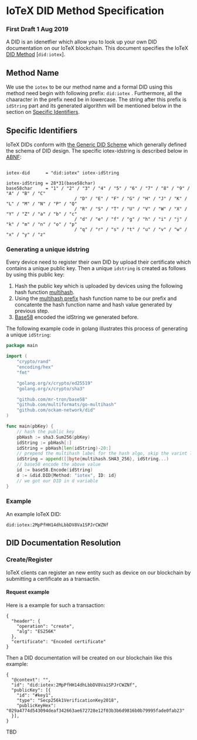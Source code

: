 # IoTeX DID Method Specification
### First Draft 1 Aug 2019

A DID is an idenetfier which allow you to look up your own DID documentation on our IoTeX blockchain. This document specifies the IoTeX
[DID Method](https://w3c-ccg.github.io/did-spec/#specific-did-method-schemes) [`did:iotex`].

## Method Name

We use the `iotex` to be our method name and a formal DID using this method need begin with following prefix: `did:iotex` . Furthermore, all the chaaracter in the prefix need be in lowercase. The string after this prefix is `idString` part and its generated algorithm will be mentioned below in the section on [Specific Identifiers](#specific_identifiers).

## Specific Identifiers

IoTeX DIDs conform with [the Generic DID Scheme](https://w3c-ccg.github.io/did-spec/#the-generic-did-scheme) which generally defined the schema of DID design. The specific iotex-idstring is described below in [ABNF](https://tools.ietf.org/html/rfc5234):

```

iotex-did 	   = "did:iotex" iotex-idString

iotex-idString = 28*31(base58char)
base58char     = "1" / "2" / "3" / "4" / "5" / "6" / "7" / "8" / "9" / "A" / "B" / "C"
                          / "D" / "E" / "F" / "G" / "H" / "J" / "K" / "L" / "M" / "N" / "P" / "Q"
                          / "R" / "S" / "T" / "U" / "V" / "W" / "X" / "Y" / "Z" / "a" / "b" / "c"
                          / "d" / "e" / "f" / "g" / "h" / "i" / "j" / "k" / "m" / "n" / "o" / "p"
                          / "q" / "r" / "s" / "t" / "u" / "v" / "w" / "x" / "y" / "z"

```

### Generating a unique idstring

Every device need to register their own DID by upload their certificate which contains a unique public key. Then a unique `idstring` is created as follows by using this public key:

1.  Hash the public key which is uploaded by devices using the following hash function [multihash](https://multiformats.io/multihash/).
2.  Using the [multihash prefix](https://github.com/multiformats/multicodec/blob/master/table.csv) hash function name to be our prefix and concatente the hash function name and hash value generated by previous step.
3.  [Base58](https://en.wikipedia.org/wiki/Base58) encoded the idString we generated before.

The following example code in golang illustrates this process of generating a unique `idString`:

```go
package main

import (
	"crypto/rand"
	"encoding/hex"
	"fmt"

	"golang.org/x/crypto/ed25519"
	"golang.org/x/crypto/sha3"

	"github.com/mr-tron/base58"
	"github.com/multiformats/go-multihash"
	"github.com/ockam-network/did"
)

func main(pbKey) {
	// hash the public key
	pbHash := sha3.Sum256(pbKey)
	idString := pbHash[:]
	idString = pbHash[len(idString)-20:]
	// prepend the multihash label for the hash algo, skip the varint length of the multihash, since that is fixed to 20
	idString = append([]byte{multihash.SHA3_256}, idString...)
	// base58 encode the above value
	id := base58.Encode(idString)
	d := &did.DID{Method: "iotex", ID: id}
	// we got our DID in d variable
}
```

### Example

An example IoTeX DID:

```
did:iotex:2MpPfHH14dhLbbDV8Va1SPJrCWZNf
```

## DID Documentation Resolution

### Create/Register

IoTeX clients can register an new entity such as device on our blockchain by submitting a certificate as a transactin.

#### Request example

Here is a example for such a transaction:

```
{
  "header": {
    "operation": "create",
    "alg": "ES256K"
  },
  "certificate": "Encoded certificate"
}
```
Then a DID documentation will be created on our blockchain like this example:

```
{
  "@context": "",
  "id": "did:iotex:2MpPfHH14dhLbbDV8Va1SPJrCWZNf",
  "publicKey": [{
    "id": "#key1",
    "type": "Secp256k1VerificationKey2018",
    "publicKeyHex": "029a4774d543094deaf342663ae672728e12f03b3b6d9816b0b79995fade0fab23"
  }],
}
```

TBD
